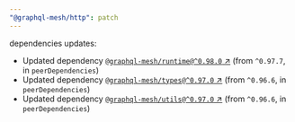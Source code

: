 ```yaml
---
"@graphql-mesh/http": patch
---
```

dependencies updates:
  - Updated dependency [`@graphql-mesh/runtime@^0.98.0` ↗︎](https://www.npmjs.com/package/@graphql-mesh/runtime/v/0.98.0) (from `^0.97.7`, in `peerDependencies`)
  - Updated dependency [`@graphql-mesh/types@^0.97.0` ↗︎](https://www.npmjs.com/package/@graphql-mesh/types/v/0.97.0) (from `^0.96.6`, in `peerDependencies`)
  - Updated dependency [`@graphql-mesh/utils@^0.97.0` ↗︎](https://www.npmjs.com/package/@graphql-mesh/utils/v/0.97.0) (from `^0.96.6`, in `peerDependencies`)
